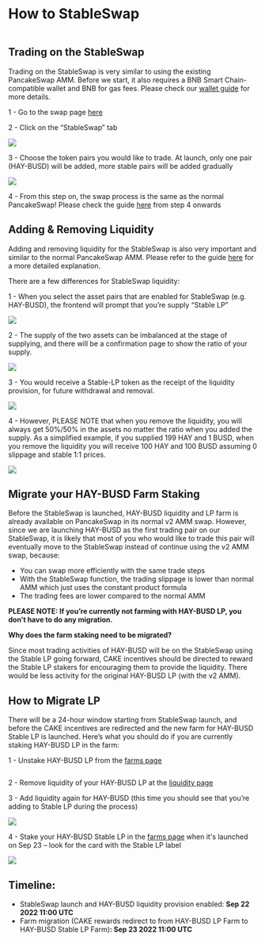 # How to StableSwap

<figure><img src="../../.gitbook/assets/how-to-stableswap.png" alt=""><figcaption></figcaption></figure>

## **Trading on the StableSwap**

Trading on the StableSwap is very similar to using the existing PancakeSwap AMM. Before we start, it also requires a BNB Smart Chain-compatible wallet and BNB for gas fees. Please check our [wallet guide](https://docs.pancakeswap.finance/get-started/wallet-guide) for more details.

1 - Go to the swap page [here](https://pancakeswap.finance/swap#/swap)

2 - Click on the “StableSwap” tab

![](https://lh6.googleusercontent.com/CnSjYP6R3vS8IXCZkZLfhTtRIDvdIO9ylB8VwV6l80UN0gYB6pBQC1m-aMmzP3ukQQXWLU4F7OLX2cgZ\_9jIctZHvdYiCTDNLAD2mnyD3E1xWopXF0qckLTnxOPQG4Sc3Vx5QLUmdKcEOtxOgmfOGU6wPYP9GhCiS9Wy6nQn-r0tIuUkgf4ePn2qwA)

3 - Choose the token pairs you would like to trade. At launch, only one pair (HAY-BUSD) will be added, more stable pairs will be added gradually

![](<../../.gitbook/assets/Screenshot 2022-09-22 at 7.13.54 PM.png>)

4 - From this step on, the swap process is the same as the normal PancakeSwap! Please check the guide [here](https://docs.pancakeswap.finance/products/pancakeswap-exchange/trade-guide) from step 4 onwards

## **Adding & Removing Liquidity**

Adding and removing liquidity for the StableSwap is also very important and similar to the normal PancakeSwap AMM. Please refer to the guide [here](https://docs.pancakeswap.finance/products/pancakeswap-exchange/liquidity-guide) for a more detailed explanation.

There are a few differences for StableSwap liquidity:

1 - When you select the asset pairs that are enabled for StableSwap (e.g. HAY-BUSD), the frontend will prompt that you’re supply “Stable LP”&#x20;

![](https://lh3.googleusercontent.com/MVFsZoVNleguG24mNK4DHEsmAx1vwZT5FEyZUHIwgdrGyfuz5v0XNJbjzqSv26o7VWagi7Vq\_7jZMzpHc93wdPonm0V1OrzMgLYHDYTosoqcZSwQAn8gvIXjjNHJdOwRTJw2TuouiI1wpeJKJ8AFdqAkANp2jfCXo3nRxXdLyPWn90h2oPI\_Zpq7Gw)

2 - The supply of the two assets can be imbalanced at the stage of supplying, and there will be a confirmation page to show the ratio of your supply.

![](<../../.gitbook/assets/Screenshot 2022-09-22 at 7.15.56 PM.png>)

3 - You would receive a Stable-LP token as the receipt of the liquidity provision, for future withdrawal and removal.

![](https://lh3.googleusercontent.com/N4LAjYELBWGQPVWe9mP7nsNBoCAXOhoMQaaQ0K-WZTPM14-K9Ng6qBI29K-DJHrRT2AfJCiRmrKt1uudr7wZxFJv3purL6OFFpqGHArM2\_6QWu3LPA4Uzz\_uXaUV1w8YR1FC7fUoSE5VVHehOjr5NLiZGn588\_85m10ATXMhsT14kEMyPiz6Ss5VQg)

4 - However, PLEASE NOTE that when you remove the liquidity, you will always get 50%/50% in the assets no matter the ratio when you added the supply. As a simplified example, if you supplied 199 HAY and 1 BUSD, when you remove the liquidity you will receive 100 HAY and 100 BUSD assuming 0 slippage and stable 1:1 prices.

![](<../../.gitbook/assets/Screenshot 2022-09-22 at 7.16.55 PM.png>)

## **Migrate your HAY-BUSD Farm Staking**

Before the StableSwap is launched, HAY-BUSD liquidity and LP farm is already available on PancakeSwap in its normal v2 AMM swap. However, since we are launching HAY-BUSD as the first trading pair on our StableSwap, it is likely that most of you who would like to trade this pair will eventually move to the StableSwap instead of continue using the v2 AMM swap, because:

* You can swap more efficiently with the same trade steps
* With the StableSwap function, the trading slippage is lower than normal AMM which just uses the constant product formula
* The trading fees are lower compared to the normal AMM

**PLEASE NOTE: If you’re currently not farming with HAY-BUSD LP, you don’t have to do any migration.**

**Why does the farm staking need to be migrated?**&#x20;

Since most trading activities of HAY-BUSD will be on the StableSwap using the Stable LP going forward, CAKE incentives should be directed to reward the Stable LP stakers for encouraging them to provide the liquidity. There would be less activity for the original HAY-BUSD LP (with the v2 AMM).

## How to Migrate LP

There will be a 24-hour window starting from StableSwap launch, and before the CAKE incentives are redirected and the new farm for HAY-BUSD Stable LP is launched. Here’s what you should do if you are currently staking HAY-BUSD LP in the farm:

1 - Unstake HAY-BUSD LP from the [farms page](https://pancakeswap.finance/farms)&#x20;

<figure><img src="https://lh6.googleusercontent.com/7d4gCf4tKDt45xtcC3-0HJWdi3SO-1-vTf0dZzzTg75taCWNhHpye1OQOEeMd8LM2UuKAWgmY6wRuG1Iw7vaH80nkK9j91L0_xI3u1AD1LAosAW2mEsxilvl49EowEBy9mjWH3BGgFzLsMqWxUYzuRtOPbkBhI9epVYXlLaoRCNRPEoCSTfTTzQqfw" alt=""><figcaption></figcaption></figure>

2 - Remove liquidity of your HAY-BUSD LP at the [liquidity page](https://pancakeswap.finance/liquidity)

3 - Add liquidity again for HAY-BUSD (this time you should see that you’re adding to Stable LP during the process)

![](https://lh5.googleusercontent.com/cB4cqAFzpEhnBDCrecAc\_oks\_2xu7gBc\_6BuRupnDNvrOe9MrW\_WF11NGRzu490KZ\_R26ZPRwwmAyRGr2Q14nLORFxzBVV4w98dC1jJvv7I-yfMdsxpNHF9uHxAGwOtFAz6GsyYlJUG2CdxK5\_7BfnhWDnO9U7IfR0b3i0Hfke33sOqQ5axWdHxscQ)

4 - Stake your HAY-BUSD Stable LP in the [farms page](https://pancakeswap.finance/farms) when it's launched on Sep 23 – look for the card with the Stable LP label

![](https://lh6.googleusercontent.com/wWGXLFRQFMesilP4pMEUieR-qezbiCdTVhT7geBJuDwIIcC4hqwzgOjEIvRkViBVj-j4hmc9K5fB6vhuHJk8ZyrQfYBRqK1e2yGkiJZhlH5J4PDJu-xT6us-x9dVbodhAW5mm8qZ5yb8HkRrZy1bRz4SKc26jm1lMpTiV3S6tT1WyDtHL8Yj13rp8w)

## Timeline:

* StableSwap launch and HAY-BUSD liquidity provision enabled: **Sep 22 2022 11:00 UTC**
* Farm migration (CAKE rewards redirect to from HAY-BUSD LP Farm to HAY-BUSD Stable LP Farm)**: Sep 23 2022 11:00 UTC**
